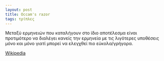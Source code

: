 ```yaml
---
layout: post
title: Occam's razor
tags: τρίπλες
---
```


Μεταξύ ερμηνειών που καταλήγουν στο ίδιο αποτέλεσμα είναι προτιμότερο
να διαλέγει κανείς την ερμηνεία με τις λιγότερες υποθέσεις μόνο και
μόνο γιατί μπορεί να ελεγχθεί πιο εύκολα/γρήγορα.


[Wikipedia](https://en.wikipedia.org/wiki/Occam%27s_razor)
